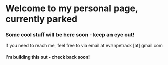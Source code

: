 # Welcome to my personal page, currently parked

### Some cool stuff will be here soon - keep an eye out!


If you need to reach me, feel free to via email at evanpetrack [at] gmail.com



#### I'm building this out - check back soon!

